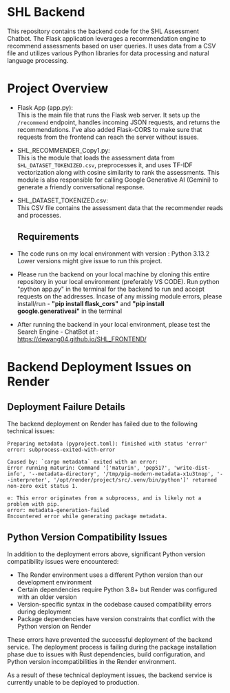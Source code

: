 # SHL Backend

This repository contains the backend code for the SHL Assessment Chatbot. The Flask application leverages a recommendation engine to recommend assessments based on user queries. It uses data from a CSV file and utilizes various Python libraries for data processing and natural language processing.
# Project Overview
+ Flask App (app.py):<br>
This is the main file that runs the Flask web server. It sets up the `/recommend` endpoint, handles incoming JSON requests, and returns the recommendations. I’ve also added Flask-CORS to make sure that requests from the frontend can reach the server without issues.<br>
+ SHL_RECOMMENDER_Copy1.py:<br>
This is the module that loads the assessment data from `SHL_DATASET_TOKENIZED.csv`, preprocesses it, and uses TF-IDF vectorization along with cosine similarity to rank the assessments. This module is also responsible for calling Google Generative AI (Gemini) to generate a friendly conversational response.<br>
+ SHL_DATASET_TOKENIZED.csv:<br>
  This CSV file contains the assessment data that the recommender reads and processes.<br>

  ## Requirements <br>
 + The code runs on my local environment with version : Python 3.13.2 <br>
  Lower versions might give issue to run this project.<br>

  + Please run the backend on your local machine by cloning this entire repository in your local environment (preferably VS CODE). Run python "python app.py" in the terminal for the backend to run and accept requests on the addresses. Incase of any missing module errors, please install/run - **"pip install flask_cors"** and **"pip install google.generativeai"** in the terminal  <br>

  + After running the backend in your local environment, please test the Search Engine - ChatBot at : https://dewang04.github.io/SHL_FRONTEND/

# Backend Deployment Issues on Render

## Deployment Failure Details

The backend deployment on Render has failed due to the following technical issues:

```
Preparing metadata (pyproject.toml): finished with status 'error'
error: subprocess-exited-with-error

Caused by: `cargo metadata` exited with an error:
Error running maturin: Command '['maturin', 'pep517', 'write-dist-info', '--metadata-directory', '/tmp/pip-modern-metadata-x1u3tnop', '--interpreter', '/opt/render/project/src/.venv/bin/python']' returned non-zero exit status 1.

e: This error originates from a subprocess, and is likely not a problem with pip.
error: metadata-generation-failed
Encountered error while generating package metadata.
```

## Python Version Compatibility Issues

In addition to the deployment errors above, significant Python version compatibility issues were encountered:

- The Render environment uses a different Python version than our development environment
- Certain dependencies require Python 3.8+ but Render was configured with an older version
- Version-specific syntax in the codebase caused compatibility errors during deployment
- Package dependencies have version constraints that conflict with the Python version on Render

These errors have prevented the successful deployment of the backend service. The deployment process is failing during the package installation phase due to issues with Rust dependencies, build configuration, and Python version incompatibilities in the Render environment.

As a result of these technical deployment issues, the backend service is currently unable to be deployed to production.
